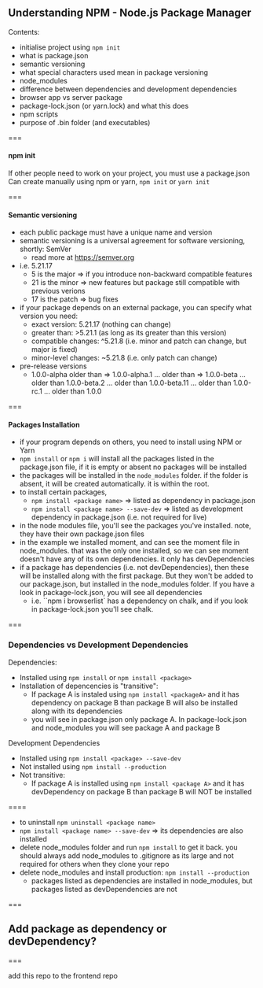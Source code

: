 ## Understanding NPM - Node.js Package Manager 

Contents: 
- initialise project using ``npm init``
- what is package.json
- semantic versioning
- what special characters used mean in package versioning
- node_modules
- difference between dependencies and development dependencies
- browser app vs server package
- package-lock.json (or yarn.lock) and what this does
- npm scripts
- purpose of .bin folder (and executables)

===


#### npm init


If other people need to work on your project, you must use a package.json
Can create manually using npm or yarn, ``npm init`` or ``yarn init``


===


#### Semantic versioning


- each public package must have a unique name and version
- semantic versioning is a universal agreement for software versioning, shortly: SemVer
  - read more at https://semver.org
- i.e. 5.21.17
  - 5 is the major => if you introduce non-backward compatible features
  - 21 is the minor => new features but package still compatible with previous verions
  - 17 is the patch => bug fixes
- if your package depends on an external package, you can specify what version you need:
  - exact version: 5.21.17 (nothing can change)
  - greater than: >5.21.1 (as long as its greater than this version)
  - compatible changes: ^5.21.8 (i.e. minor and patch can change, but major is fixed)
  - minor-level changes: ~5.21.8 (i.e. only patch can change)
- pre-release versions
  - 1.0.0-alpha older than => 1.0.0-alpha.1 ... older than => 1.0.0-beta ... older than 1.0.0-beta.2 ... older than 1.0.0-beta.11 ... older than 1.0.0-rc.1 ... older than 1.0.0


===


#### Packages Installation

- if your program depends on others, you need to install using NPM or Yarn
- ``npm install`` or ``npm i`` will install all the packages listed in the package.json file, if it is empty or absent no packages will be installed
- the packages will be installed in the ``node_modules`` folder. if the folder is absent, it will be created automatically. it is within the root.
- to install certain packages, 
  - ``npm install <package name>`` => listed as dependency in package.json
  - ``npm install <package name> --save-dev`` => listed as development dependency in package.json (i.e. not required for live)
- in the node modules file, you'll see the packages you've installed. note, they have their own package.json files
- in the example we installed moment, and can see the moment file in node_modules. that was the only one installed, so we can see moment doesn't have any of its own dependencies. it only has devDependencies
- if a package has dependencies (i.e. not devDependencies), then these will be installed along with the first package. But they won't be added to our package.json, but installed in the node_modules folder. If you have a look in package-lock.json, you will see all dependencies 
  - i.e. ``npm i browserlist` has a dependency on chalk, and if you look in package-lock.json you'll see chalk.

===


### Dependencies vs Development Dependencies 


Dependencies:
- Installed using ``npm install`` or ``npm install <package>``
- Installation of depencencies is "transitive":
  - If package A is instaled using ``npm install <packageA>`` and it has dependency on package B than package B will also be installed along with its dependencies
  - you will see in package.json only package A. In package-lock.json and node_modules you will see package A and package B


Development Dependencies
- Installed using ``npm install <package> --save-dev``
- Not installed using ``npm install --production``
- Not transitive:
  - If package A is installed using ``npm install <package A>`` and it has devDependency on package B than package B will NOT be installed 


====


- to uninstall ``npm uninstall <package name>``
- ``npm install <package name> --save-dev`` => its dependencies are also installed 
- delete node_modules folder and run ``npm install`` to get it back. you should always add node_modules to .gitignore as its large and not required for others when they clone your repo 
- delete node_modules and install production: ``npm install --production``
  - packages listed as dependencies are installed in node_modules, but packages listed as devDependencies are not
 

===


Add package as dependency or devDependency? 
- 


===


add this repo to the frontend repo 